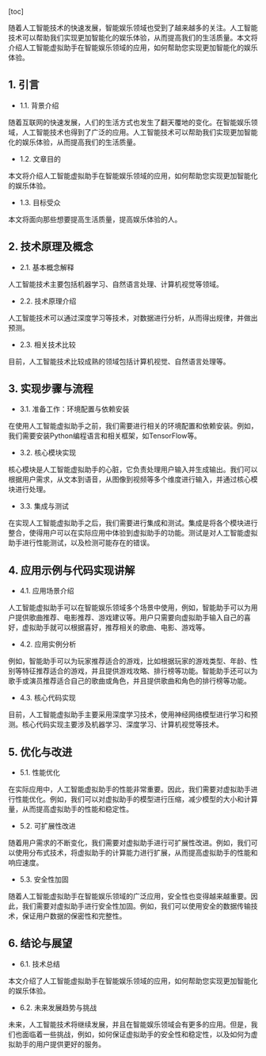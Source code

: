 
[toc]                    
                
                
随着人工智能技术的快速发展，智能娱乐领域也受到了越来越多的关注。人工智能技术可以帮助我们实现更加智能化的娱乐体验，从而提高我们的生活质量。本文将介绍人工智能虚拟助手在智能娱乐领域的应用，如何帮助您实现更加智能化的娱乐体验。

## 1. 引言

- 1.1. 背景介绍

随着互联网的快速发展，人们的生活方式也发生了翻天覆地的变化。在智能娱乐领域，人工智能技术也得到了广泛的应用。人工智能技术可以帮助我们实现更加智能化的娱乐体验，从而提高我们的生活质量。
- 1.2. 文章目的

本文将介绍人工智能虚拟助手在智能娱乐领域的应用，如何帮助您实现更加智能化的娱乐体验。
- 1.3. 目标受众

本文将面向那些想要提高生活质量，提高娱乐体验的人。

## 2. 技术原理及概念

- 2.1. 基本概念解释

人工智能技术主要包括机器学习、自然语言处理、计算机视觉等领域。
- 2.2. 技术原理介绍

人工智能技术可以通过深度学习等技术，对数据进行分析，从而得出规律，并做出预测。
- 2.3. 相关技术比较

目前，人工智能技术比较成熟的领域包括计算机视觉、自然语言处理等。

## 3. 实现步骤与流程

- 3.1. 准备工作：环境配置与依赖安装

在使用人工智能虚拟助手之前，我们需要进行相关的环境配置和依赖安装。例如，我们需要安装Python编程语言和相关框架，如TensorFlow等。
- 3.2. 核心模块实现

核心模块是人工智能虚拟助手的心脏，它负责处理用户输入并生成输出。我们可以根据用户需求，从文本到语音，从图像到视频等多个维度进行输入，并通过核心模块进行处理。
- 3.3. 集成与测试

在实现人工智能虚拟助手之后，我们需要进行集成和测试。集成是将各个模块进行整合，使得用户可以在实际应用中体验到虚拟助手的功能。测试是对人工智能虚拟助手进行性能测试，以及检测可能存在的错误。

## 4. 应用示例与代码实现讲解

- 4.1. 应用场景介绍

人工智能虚拟助手可以在智能娱乐领域多个场景中使用，例如，智能助手可以为用户提供歌曲推荐、电影推荐、游戏建议等。用户只需要向虚拟助手输入自己的喜好，虚拟助手就可以根据喜好，推荐相关的歌曲、电影、游戏等。
- 4.2. 应用实例分析

例如，智能助手可以为玩家推荐适合的游戏，比如根据玩家的游戏类型、年龄、性别等特征推荐适合的游戏，并且提供游戏攻略、排行榜等功能。智能助手还可以为歌手或演员推荐适合自己的歌曲或角色，并且提供歌曲和角色的排行榜等功能。
- 4.3. 核心代码实现

目前，人工智能虚拟助手主要采用深度学习技术，使用神经网络模型进行学习和预测。核心代码实现主要涉及机器学习、深度学习、计算机视觉等技术。

## 5. 优化与改进

- 5.1. 性能优化

在实际应用中，人工智能虚拟助手的性能非常重要。因此，我们需要对虚拟助手进行性能优化。例如，我们可以对虚拟助手的模型进行压缩，减少模型的大小和计算量，从而提高虚拟助手的性能和稳定性。
- 5.2. 可扩展性改进

随着用户需求的不断变化，我们需要对虚拟助手进行可扩展性改进。例如，我们可以使用分布式技术，将虚拟助手的计算能力进行扩展，从而提高虚拟助手的性能和响应速度。
- 5.3. 安全性加固

随着人工智能虚拟助手在智能娱乐领域的广泛应用，安全性也变得越来越重要。因此，我们需要对虚拟助手进行安全性加固。例如，我们可以使用安全的数据传输技术，保证用户数据的保密性和完整性。

## 6. 结论与展望

- 6.1. 技术总结

本文介绍了人工智能虚拟助手在智能娱乐领域的应用，如何帮助您实现更加智能化的娱乐体验。
- 6.2. 未来发展趋势与挑战

未来，人工智能技术将继续发展，并且在智能娱乐领域会有更多的应用。但是，我们也面临着一些挑战，例如，如何保证虚拟助手的安全性和稳定性，以及如何为虚拟助手的用户提供更好的服务。

